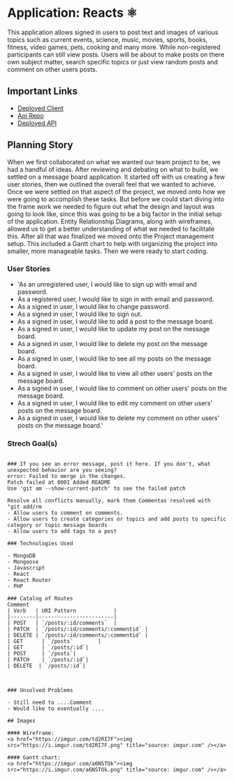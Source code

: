 # Application: Reacts ⚛

This application allows signed in users to post text and images of various topics such as current events, science, music, movies, sports, books, fitness, video games, pets, cooking and many more. While non-registered participants can still view posts. Users will be about to make posts on there own subject matter, search specific topics or just view random posts and comment on other users posts.

## Important Links

- [Deployed Client](https://reactions2code.github.io/react-project-client/)
- [Api Repo](https://github.com/reactions2code/react-project-api)
- [Deployed API](https://git.heroku.com/salty-cove-83012.git)

## Planning Story

When we first collaborated on what we wanted our team project to be, we had a handful of ideas. After reviewing and debating on what to build, we settled on a message board application. It started off with us creating a few user stories, then we outlined the overall feel that we wanted to achieve. Once we were settled on that aspect of the project, we moved onto how we were going to accomplish these tasks.  But before we could start diving into the frame work we needed to figure out what the design and layout was going to look like, since this was going to be a big factor in the initial setup of the application.
Entity Relationship Diagrams, along with wireframes, allowed us to get a better understanding of what we needed to facilitate this. After all that was finalized we moved onto the Project management setup.  This included a Gantt chart to help with organizing the project into smaller, more manageable tasks. Then we were ready to start coding.

### User Stories

- 'As an unregistered user, I would like to sign up with email and password.
- As a registered user, I would like to sign in with email and password.
- As a signed in user, I would like to change password.
- As a signed in user, I would like to sign out.
- As a signed in user, I would like to add a post to the message board.
- As a signed in user, I would like to update my post on the message board.
- As a signed in user, I would like to delete my  post on the message board.
- As a signed in user, I would like to see all my posts on the message board.
- As a signed in user, I would like to view all other users' posts on the message board.
- As a signed in user, I would like to comment on other users' posts on the message board.
- As a signed in user, I would like to edit my comment on other users' posts on the message board.
- As a signed in user, I would like to delete my comment on other users' posts on the message board.'

### Strech Goal(s)

```

### If you see an error message, post it here. If you don't, what unexpected behavior are you seeing?
error: Failed to merge in the changes.
Patch failed at 0001 Added README
Use 'git am --show-current-patch' to see the failed patch

Resolve all conflicts manually, mark them Commentas resolved with
"git add/rm
- Allow users to comment on comments.
- Allow users to create categories or topics and add posts to specific category or topic message boards
- Allow users to add tags to a post

### Technologies Used

- MongoDB
- Mongoose
- Javascript
- React
- React Router
- PHP

### Catalog of Routes
Comment
| Verb   | URI Pattern            |
|--------|------------------------|
| POST   | `/posts/:id/comments`  |
| PATCH  | `/posts/:id/comments/:commentid` |
| DELETE | `/posts/:id/comments/:commentid` |
| GET      | `/posts`        |
| GET      | `/posts/:id`|
| POST     | `/posts`|
| PATCH    | `/posts/:id`|
| DELETE  | `/posts/:id`|



### Unsolved Problems

- Still need to ....Comment
- Would like to eventually ....

## Images

#### Wireframe:
<a href="https://imgur.com/td2RI7F"><img src="https://i.imgur.com/td2RI7F.png" title="source: imgur.com" /></a>

#### Gantt chart:
<a href="https://imgur.com/a6NSTOk"><img src="https://i.imgur.com/a6NSTOk.png" title="source: imgur.com" /></a>
